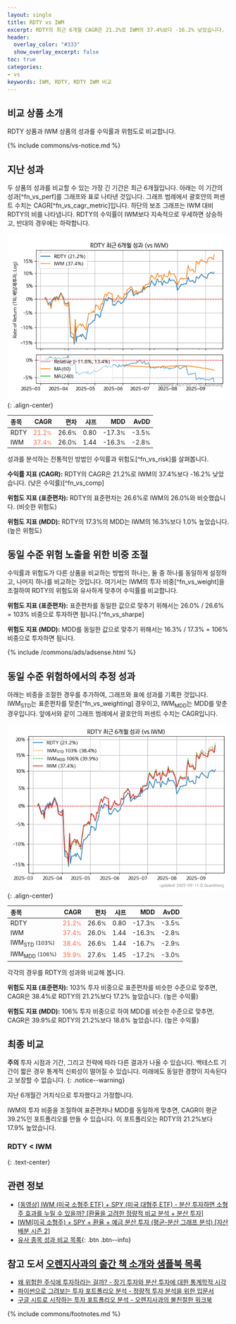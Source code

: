 ```yaml
---
layout: single
title: RDTY vs IWM
excerpt: RDTY의 최근 6개월 CAGR은 21.2%로 IWM의 37.4%보다 -16.2% 낮았습니다.
header:
  overlay_color: "#333"
  show_overlay_excerpt: false
toc: true
categories:
- vs
keywords: IWM, RDTY, RDTY IWM 비교
---
```


## 비교 상품 소개


RDTY 상품과 IWM 상품의 성과를 수익률과 위험도로 비교합니다.





{% include commons/vs-notice.md %}

## 지난 성과

두 상품의 성과를 비교할 수 있는 가장 긴 기간은 최근 6개월입니다. 아래는 이 기간의 성과[^fn_vs_perf]를 그래프와 표로 나타낸 것입니다.
그래프 범례에서 괄호안의 퍼센트 수치는 CAGR[^fn_vs_cagr_metric]입니다.
하단의 보조 그래프는 IWM 대비 RDTY의 비를 나타냅니다.
RDTY의 수익률이 IWM보다 지속적으로 우세하면 상승하고, 반대의 경우에는 하락합니다.

![RDTY](/vs/images/rdty-vs-iwm_dual.png){: .align-center}

| **종목** | **CAGR** | **편차** | **샤프** | **MDD** | **AvDD** |
| :------------ | ------: | -----------: | -------: | ------: | -------: |
| RDTY | <span style="color: tomato">21.2<small>%</small></span> | 26.6<small>%</small> | 0.80 | -17.3<small>%</small> | -3.5<small>%</small> |
| IWM | <span style="color: tomato">37.4<small>%</small></span> | 26.0<small>%</small> | 1.44 | -16.3<small>%</small> | -2.8<small>%</small> |

<!-- more -->


성과를 분석하는 전통적인 방법인 수익률과 위험도[^fn_vs_risk]를 살펴봅니다.

**수익률 지표 (CAGR):** RDTY의 CAGR은 21.2%로 IWM의 37.4%보다 -16.2% 낮았습니다. (낮은 수익률)[^fn_vs_comp]

**위험도 지표 (표준편차):** RDTY의 표준편차는 26.6%로 IWM의 26.0%와 비슷했습니다. (비슷한 위험도)

**위험도 지표 (MDD):** RDTY의 17.3%의 MDD는 IWM의 16.3%보다 1.0% 높았습니다. (높은 위험도)



## 동일 수준 위험 노출을 위한 비중 조절

수익률과 위험도가 다른 상품을 비교하는 방법의 하나는, 둘 중 하나를 동일하게 설정하고, 나머지 하나를 비교하는 것입니다.
여기서는 IWM의 투자 비중[^fn_vs_weight]을 조절하여 RDTY의 위험도와 유사하게 맞추어 수익률를 비교합니다.

**위험도 지표 (표준편차):** 표준편차를 동일한 값으로 맞추기 위해서는 26.0% / 26.6% = 103% 비중으로 투자하면 됩니다.[^fn_vs_sharpe]

**위험도 지표 (MDD):** MDD를 동일한 값으로 맞추기 위해서는 16.3% / 17.3% = 106% 비중으로 투자하면 됩니다.


{% include /commons/ads/adsense.html %}



## 동일 수준 위험하에서의 추정 성과

아래는 비중을 조절한 경우를 추가하여, 그래프와 표에 성과를 기록한 것입니다.
IWM<sub>STD</sub>는 표준편차를 맞춘[^fn_vs_weighting] 경우이고, IWM<sub>MDD</sub>는 MDD를 맞춘 경우입니다.
앞에서와 같이 그래프 범례에서 괄호안의 퍼센트 수치는 CAGR입니다.


![RDTY](/vs/images/rdty-vs-iwm.png){: .align-center}



| **종목** | **CAGR** | **편차** | **샤프** | **MDD** | **AvDD** |
| :------------ | ------: | -----------: | -------: | ------: | -------: |
| RDTY | <span style="color: tomato">21.2<small>%</small></span> | 26.6<small>%</small> | 0.80 | -17.3<small>%</small> | -3.5<small>%</small> |
| IWM | <span style="color: tomato">37.4<small>%</small></span> | 26.0<small>%</small> | 1.44 | -16.3<small>%</small> | -2.8<small>%</small> |
| IWM<sub>STD</sub> <small>(103%)</small> | <span style="color: tomato">38.4<small>%</small></span> | 26.6<small>%</small> | 1.44 | -16.7<small>%</small> | -2.9<small>%</small> |
| IWM<sub>MDD</sub> <small>(106%)</small> | <span style="color: tomato">39.9<small>%</small></span> | 27.6<small>%</small> | 1.45 | -17.2<small>%</small> | -3.0<small>%</small> |



각각의 경우를 RDTY의 성과와 비교해 봅니다.

**위험도 지표 (표준편차):** 103% 투자 비중으로 표준편차를 비슷한 수준으로 맞추면, CAGR은 38.4%로 RDTY의 21.2%보다 17.2% 높았습니다. (높은 수익률)

**위험도 지표 (MDD):** 106% 투자 비중으로 하여 MDD를 비슷한 수준으로 맞추면, CAGR은 39.9%로 RDTY의 21.2%보다 18.6% 높았습니다. (높은 수익률)




## 최종 비교

**주의** 투자 시점과 기간, 그리고 전략에 따라 다른 결과가 나올 수 있습니다. 백테스트 기간이 짧은 경우 통계적 신뢰성이 떨어질 수 있습니다. 미래에도 동일한 경향이 지속된다고 보장할 수 없습니다.
{: .notice--warning}

지난 6개월간 거치식으로 투자했다고 가정합니다.

IWM의 투자 비중을 조절하여 표준편차나 MDD를 동일하게 맞추면, CAGR이 평균 39.2%인 포트폴리오를 만들 수 있습니다.
이 포트폴리오는 RDTY의 21.2%보다 17.9% 높았습니다.

### RDTY &lt; IWM
{: .text-center}


## 관련 정보

- [[동영상] IWM (미국 소형주 ETF) + SPY (미국 대형주 ETF) - 분산 투자하면 소형주 효과를 누릴 수 있을까? [환율을 고려한 정량적 비교 분석 + 분산 투자]](https://youtu.be/CfF6u9VyWS8)
- [IWM(미국 소형주) + SPY + 환율 + 예금 분산 투자 (평균-분산 그래프 분석) [자산 배분 시즌 2]](https://m.blog.naver.com/onuri2005/223923687939)
- [유사 종목 성과 비교 목록](/vs/){: .btn .btn--info}


## 참고 도서 [오렌지사과의 출간 책 소개와 샘플북 목록](https://kongdori.tistory.com/691)

- [왜 위험한 주식에 투자하라는 걸까? - 장기 투자와 분산 투자에 대한 통계학적 시각](https://kongdori.tistory.com/421)
- [파이썬으로 그려보는 투자 포트폴리오 분석  - 정량적 투자 분석을 위한 입문서](https://kongdori.tistory.com/643)
- [구글 시트로 시작하는 투자 포트폴리오 분석 - 오렌지사과의 불친절한 워크북](https://kongdori.tistory.com/449)

{% include commons/footnotes.md %}